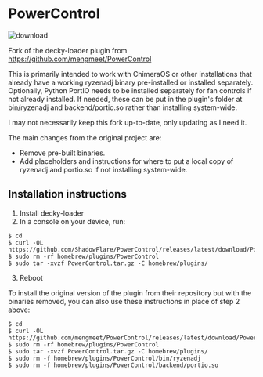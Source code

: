 # PowerControl

![download](https://user-images.githubusercontent.com/759062/230850075-2669fada-44e5-4cb1-99cb-57e6c046221a.jpg)

Fork of the decky-loader plugin from https://github.com/mengmeet/PowerControl

This is primarily intended to work with ChimeraOS or other installations that already have a working ryzenadj binary pre-installed or installed separately. Optionally, Python PortIO needs to be installed separately for fan controls if not already installed. If needed, these can be put in the plugin's folder at bin/ryzenadj and backend/portio.so rather than installing system-wide.

I may not necessarily keep this fork up-to-date, only updating as I need it.

The main changes from the original project are:
- Remove pre-built binaries.
- Add placeholders and instructions for where to put a local copy of ryzenadj and portio.so if not installing system-wide.

## Installation instructions

1. Install decky-loader
2. In a console on your device, run:
```
$ cd
$ curl -OL https://github.com/ShadowFlare/PowerControl/releases/latest/download/PowerControl.tar.gz
$ sudo rm -rf homebrew/plugins/PowerControl
$ sudo tar -xvzf PowerControl.tar.gz -C homebrew/plugins/
```
3. Reboot

To install the original version of the plugin from their repository but with the binaries removed, you can also use these instructions in place of step 2 above:

```
$ cd
$ curl -OL https://github.com/mengmeet/PowerControl/releases/latest/download/PowerControl.tar.gz
$ sudo rm -rf homebrew/plugins/PowerControl
$ sudo tar -xvzf PowerControl.tar.gz -C homebrew/plugins/
$ sudo rm -f homebrew/plugins/PowerControl/bin/ryzenadj
$ sudo rm -f homebrew/plugins/PowerControl/backend/portio.so
```
